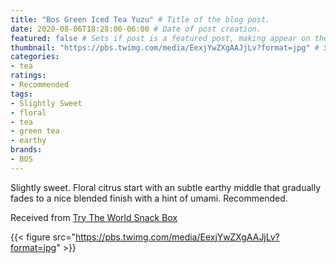 ```yaml
---
title: "Bos Green Iced Tea Yuzu" # Title of the blog post.
date: 2020-08-06T18:28:00-06:00 # Date of post creation.
featured: false # Sets if post is a featured post, making appear on the home page side bar.
thumbnail: "https://pbs.twimg.com/media/EexjYwZXgAAJjLv?format=jpg" # Sets thumbnail image appearing inside card on homepage.
categories:
- tea
ratings:
- Recommended
tags:
- Slightly Sweet
- floral
- tea
- green tea
- earthy
brands:
- BOS
---
```


Slightly sweet. Floral citrus start with an subtle earthy middle that gradually fades to a nice blended finish with a hint of umami. Recommended.

Received from [Try The World Snack Box](https://trytheworld.com)

{{< figure src="https://pbs.twimg.com/media/EexjYwZXgAAJjLv?format=jpg" >}}